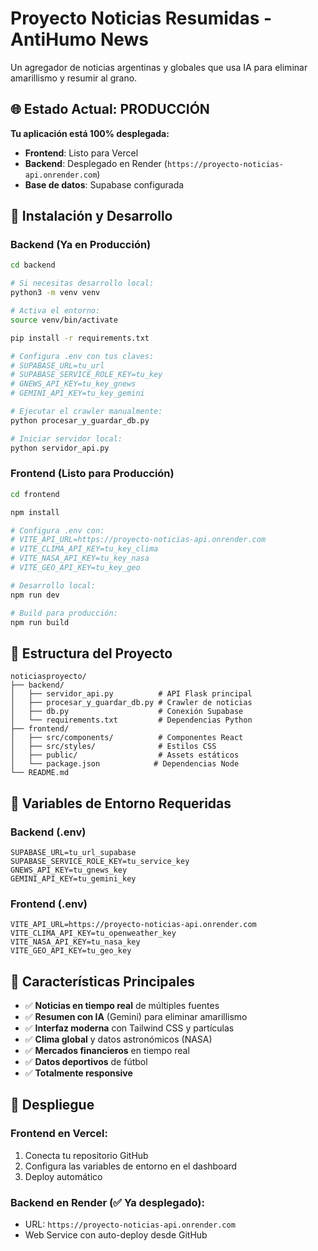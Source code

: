# Proyecto Noticias Resumidas - AntiHumo News

Un agregador de noticias argentinas y globales que usa IA para eliminar amarillismo y resumir al grano.

## 🌐 **Estado Actual: PRODUCCIÓN**

**Tu aplicación está 100% desplegada:**
- **Frontend**: Listo para Vercel
- **Backend**: Desplegado en Render (`https://proyecto-noticias-api.onrender.com`)
- **Base de datos**: Supabase configurada

## 🚀 **Instalación y Desarrollo**

### Backend (Ya en Producción)
```bash
cd backend

# Si necesitas desarrollo local:
python3 -m venv venv

# Activa el entorno:
source venv/bin/activate

pip install -r requirements.txt

# Configura .env con tus claves:
# SUPABASE_URL=tu_url
# SUPABASE_SERVICE_ROLE_KEY=tu_key  
# GNEWS_API_KEY=tu_key_gnews
# GEMINI_API_KEY=tu_key_gemini

# Ejecutar el crawler manualmente:
python procesar_y_guardar_db.py

# Iniciar servidor local:
python servidor_api.py
```

### Frontend (Listo para Producción)
```bash
cd frontend

npm install

# Configura .env con:
# VITE_API_URL=https://proyecto-noticias-api.onrender.com
# VITE_CLIMA_API_KEY=tu_key_clima
# VITE_NASA_API_KEY=tu_key_nasa
# VITE_GEO_API_KEY=tu_key_geo

# Desarrollo local:
npm run dev

# Build para producción:
npm run build
```

## 📁 **Estructura del Proyecto**

```
noticiasproyecto/
├── backend/
│   ├── servidor_api.py          # API Flask principal
│   ├── procesar_y_guardar_db.py # Crawler de noticias
│   ├── db.py                    # Conexión Supabase
│   └── requirements.txt         # Dependencias Python
├── frontend/
│   ├── src/components/          # Componentes React
│   ├── src/styles/              # Estilos CSS
│   ├── public/                  # Assets estáticos
│   └── package.json            # Dependencias Node
└── README.md
```

## 🔧 **Variables de Entorno Requeridas**

### Backend (.env)
```env
SUPABASE_URL=tu_url_supabase
SUPABASE_SERVICE_ROLE_KEY=tu_service_key
GNEWS_API_KEY=tu_gnews_key
GEMINI_API_KEY=tu_gemini_key
```

### Frontend (.env)
```env
VITE_API_URL=https://proyecto-noticias-api.onrender.com
VITE_CLIMA_API_KEY=tu_openweather_key
VITE_NASA_API_KEY=tu_nasa_key
VITE_GEO_API_KEY=tu_geo_key
```

## 🌟 **Características Principales**

- ✅ **Noticias en tiempo real** de múltiples fuentes
- ✅ **Resumen con IA** (Gemini) para eliminar amarillismo
- ✅ **Interfaz moderna** con Tailwind CSS y partículas
- ✅ **Clima global** y datos astronómicos (NASA)
- ✅ **Mercados financieros** en tiempo real
- ✅ **Datos deportivos** de fútbol
- ✅ **Totalmente responsive**

## 🚀 **Despliegue**

### Frontend en Vercel:
1. Conecta tu repositorio GitHub
2. Configura las variables de entorno en el dashboard
3. Deploy automático

### Backend en Render (✅ Ya desplegado):
- URL: `https://proyecto-noticias-api.onrender.com`
- Web Service con auto-deploy desde GitHub